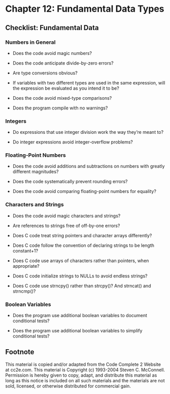 Chapter 12: Fundamental Data Types
==================================

Checklist: Fundamental Data
---------------------------

### Numbers in General

- Does the code avoid magic numbers?

- Does the code anticipate divide-by-zero errors?

- Are type conversions obvious?

- If variables with two different types are used in the same expression, will the expression be evaluated as you intend it to be?

- Does the code avoid mixed-type comparisons?

- Does the program compile with no warnings?

### Integers

- Do expressions that use integer division work the way they’re meant to?

- Do integer expressions avoid integer-overflow problems?

### Floating-Point Numbers

- Does the code avoid additions and subtractions on numbers with greatly different magnitudes?

- Does the code systematically prevent rounding errors?

- Does the code avoid comparing floating-point numbers for equality?

### Characters and Strings

- Does the code avoid magic characters and strings?

- Are references to strings free of off-by-one errors?

- Does C code treat string pointers and character arrays differently?

- Does C code follow the convention of declaring strings to be length constant+1?

- Does C code use arrays of characters rather than pointers, when appropriate?

- Does C code initialize strings to NULLs to avoid endless strings?

- Does C code use strncpy() rather than strcpy()? And strncat() and strncmp()?

### Boolean Variables

- Does the program use additional boolean variables to document conditional tests?

- Does the program use additional boolean variables to simplify conditional tests?


Footnote
--------
This material is copied and/or adapted from the Code Complete 2 Website at cc2e.com. This material is Copyright (c) 1993-2004 Steven C. McConnell. Permission is hereby given to copy, adapt, and distribute this material as long as this notice is included on all such materials and the materials are not sold, licensed, or otherwise distributed for commercial gain.
